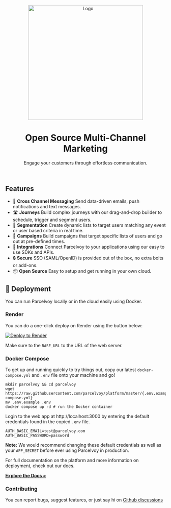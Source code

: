 <br />
<div align="center">
  <a href="https://parcelvoy.com" target="_blank">
    <picture>
        <source media="(prefers-color-scheme: dark)" srcset=".github/assets/logo-dark.png#gh-dark-mode-only">
        <img src=".github/assets/logo-light.png#gh-light-mode-only" width="360" alt="Logo"/>
    </picture>
  </a>
</div>

<h1 align="center">Open Source Multi-Channel Marketing</h1>

<p align="center">Engage your customers through effortless communication.</p>

<br />

## Features
- 💬 **Cross Channel Messaging** Send data-driven emails, push notifications and text messages.
- 🛣 **Journeys** Build complex journeys with our drag-and-drop builder to schedule, trigger and segment users.
- 👥 **Segmentation** Create dynamic lists to target users matching any event or user based criteria in real time.
- 📣 **Campaigns** Build campaigns that target specific lists of users and go out at pre-defined times.
- 🔗 **Integrations** Connect Parcelvoy to your applications using our easy to use SDKs and APIs.
- 🔒 **Secure** SSO (SAML/OpenID) is provided out of the box, no extra bolts or add-ons.
- 📦 **Open Source** Easy to setup and get running in your own cloud.

## 🚀 Deployment

You can run Parcelvoy locally or in the cloud easily using Docker.

### Render

You can do a one-click deploy on Render using the button below:

[![Deploy to Render](https://render.com/images/deploy-to-render-button.svg)](https://render.com/deploy?repo=https://github.com/parcelvoy/platform)

Make sure to the `BASE_URL` to the URL of the web server.

### Docker Compose

To get up and running quickly to try things out, copy our latest `docker-compose.yml` and `.env` file onto your machine and go!
```
mkdir parcelvoy && cd parcelvoy
wget https://raw.githubusercontent.com/parcelvoy/platform/master/{.env.example,docker-compose.yml}
mv .env.example .env
docker compose up -d # run the Docker container
```

Login to the web app at http://localhost:3000 by entering the default credentials found in the copied `.env` file.

```
AUTH_BASIC_EMAIL=test@parcelvoy.com
AUTH_BASIC_PASSWORD=password
```

**Note:** We would recommend changing these default credentials as well as your `APP_SECRET` before ever using Parcelvoy in production.

For full documentation on the platform and more information on deployment, check out our docs.

**[Explore the Docs »](https://docs.parcelvoy.com)**

### Contributing
You can report bugs, suggest features, or just say hi on [Github discussions](https://github.com/parcelvoy/platform/discussions/new/choose) 

